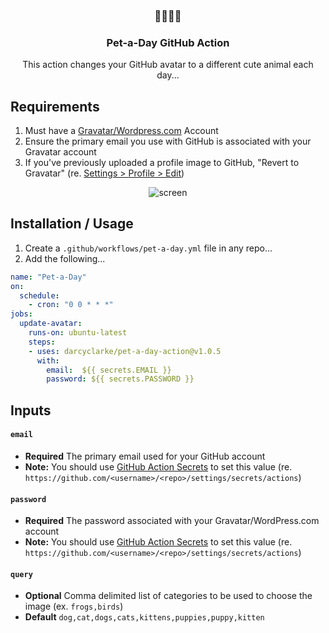 <h3 align="center">🐶🐹🐰🐱</h3>
<h3 align="center">Pet-a-Day GitHub Action</h3>

<p align="center">This action changes your GitHub avatar to a different cute animal each day...</p>

## Requirements

1. Must have a [Gravatar/Wordpress.com](http://en.gravatar.com/) Account
2. Ensure the primary email you use with GitHub is associated with your Gravatar account
3. If you've previously uploaded a profile image to GitHub, "Revert to Gravatar" (re. [Settings > Profile > Edit](https://github.com/settings/profile))

<p align="center"><img src="https://user-images.githubusercontent.com/459713/109911892-fac3fc80-7c78-11eb-81fb-bbff3cc58091.png" alt="screen" /></p>

## Installation / Usage

1. Create a `.github/workflows/pet-a-day.yml` file in any repo...
2. Add the following...

```yaml
name: "Pet-a-Day"
on:
  schedule:
    - cron: "0 0 * * *"
jobs:
  update-avatar:
    runs-on: ubuntu-latest
    steps:
    - uses: darcyclarke/pet-a-day-action@v1.0.5
      with:
        email:  ${{ secrets.EMAIL }}
        password: ${{ secrets.PASSWORD }}
```

## Inputs

#### `email`

* **Required** The primary email used for your GitHub account
* **Note:** You should use [GitHub Action Secrets](https://docs.github.com/en/actions/reference/encrypted-secrets) to set this value (re. `https://github.com/<username>/<repo>/settings/secrets/actions`)

#### `password`

* **Required** The password associated with your Gravatar/WordPress.com account
* **Note:** You should use [GitHub Action Secrets](https://docs.github.com/en/actions/reference/encrypted-secrets) to set this value (re. `https://github.com/<username>/<repo>/settings/secrets/actions`)

#### `query`

* **Optional** Comma delimited list of categories to be used to choose the image (ex. `frogs,birds`)
* **Default** `dog,cat,dogs,cats,kittens,puppies,puppy,kitten`
